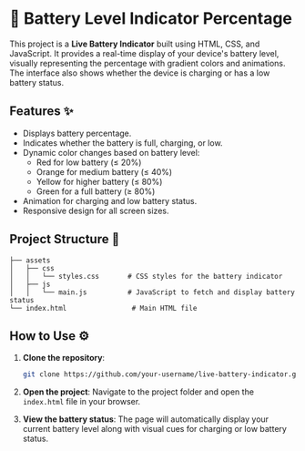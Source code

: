 # 🔋 Battery Level Indicator Percentage
This project is a **Live Battery Indicator** built using HTML, CSS, and JavaScript. It provides a real-time display of your device's battery level, visually representing the percentage with gradient colors and animations. The interface also shows whether the device is charging or has a low battery status.

## Features ✨

- Displays battery percentage.
- Indicates whether the battery is full, charging, or low.
- Dynamic color changes based on battery level:
  - Red for low battery (≤ 20%)
  - Orange for medium battery (≤ 40%)
  - Yellow for higher battery (≤ 80%)
  - Green for a full battery (≥ 80%)
- Animation for charging and low battery status.
- Responsive design for all screen sizes.

## Project Structure 📁

```
├── assets
│   ├── css
│   │   └── styles.css       # CSS styles for the battery indicator
│   ├── js
│   │   └── main.js          # JavaScript to fetch and display battery status
└── index.html                # Main HTML file
```

## How to Use ⚙️

1. **Clone the repository**:
   ```bash
   git clone https://github.com/your-username/live-battery-indicator.git
   ```
   
2. **Open the project**:
   Navigate to the project folder and open the `index.html` file in your browser.

3. **View the battery status**:
   The page will automatically display your current battery level along with visual cues for charging or low battery status.
